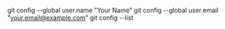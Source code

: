 git config --global user.name "Your Name"
git config --global user.email "your.email@example.com"
git config --list
